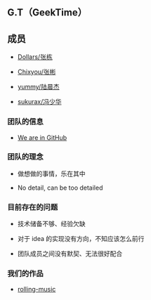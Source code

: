 ## G.T（GeekTime）

## 成员 
- [Dollars/张栋](https://coding.net/u/yummyer/p/GeekLub/git/blob/master/members/Dollars.md)

- [Chixyou/张彬](https://coding.net/u/hellovass/p/GeekLub/git/blob/master/members/Chixyou.md)

- [yummy/陆晨杰](https://coding.net/u/yummyer/p/GeekLub/git/blob/master/members/yummy.md)

- [sukurax/冯少华](https://coding.net/u/hellovass/p/GeekLub/git/blob/master/members/sukurax.md)


### 团队的信息
- [We are in GitHub](https://github.com/orgs/Gklub/teams/g-t)

### 团队的理念
- 做想做的事情，乐在其中

- No detail, can be too detailed



### 目前存在的问题 
- 技术储备不够、经验欠缺

- 对于 idea 的实现没有方向，不知应该怎么前行

- 团队成员之间没有默契、无法很好配合


### 我们的作品
- [rolling-music](https://coding.net/u/yummyer/p/rolling-music/git)